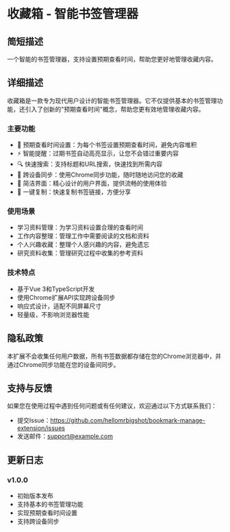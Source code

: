 # 收藏箱 - 智能书签管理器

## 简短描述
一个智能的书签管理器，支持设置预期查看时间，帮助您更好地管理收藏内容。

## 详细描述
收藏箱是一款专为现代用户设计的智能书签管理器。它不仅提供基本的书签管理功能，还引入了创新的"预期查看时间"概念，帮助您更有效地管理收藏内容。

### 主要功能
- 📅 预期查看时间设置：为每个书签设置预期查看时间，避免内容堆积
- ⚡ 智能提醒：过期书签自动高亮显示，让您不会错过重要内容
- 🔍 快速搜索：支持标题和URL搜索，快速找到所需内容
- 📱 跨设备同步：使用Chrome同步功能，随时随地访问您的收藏
- 🎨 简洁界面：精心设计的用户界面，提供流畅的使用体验
- 🔗 一键复制：快速复制书签链接，方便分享

### 使用场景
- 学习资料管理：为学习资料设置合理的查看时间
- 工作内容整理：管理工作中需要阅读的文档和资料
- 个人兴趣收藏：整理个人感兴趣的内容，避免遗忘
- 研究资料收集：管理研究过程中收集的参考资料

### 技术特点
- 基于Vue 3和TypeScript开发
- 使用Chrome扩展API实现跨设备同步
- 响应式设计，适配不同屏幕尺寸
- 轻量级，不影响浏览器性能

## 隐私政策
本扩展不会收集任何用户数据，所有书签数据都存储在您的Chrome浏览器中，并通过Chrome同步功能在您的设备间同步。

## 支持与反馈
如果您在使用过程中遇到任何问题或有任何建议，欢迎通过以下方式联系我们：
- 提交Issue：https://github.com/hellomrbigshot/bookmark-manage-extension/issues
- 发送邮件：support@example.com

## 更新日志
### v1.0.0
- 初始版本发布
- 支持基本的书签管理功能
- 实现预期查看时间设置
- 支持跨设备同步 